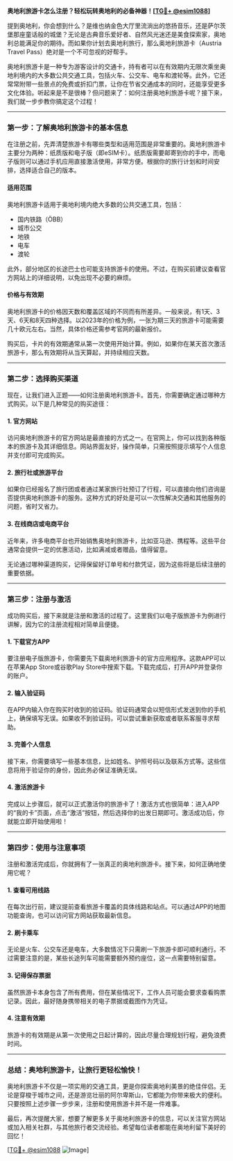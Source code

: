**奥地利旅游卡怎么注册？轻松玩转奥地利的必备神器！[[TG💪+ @esim1088](https://t.me/s/esim1088)]**

提到奥地利，你会想到什么？是维也纳金色大厅里流淌出的悠扬音乐，还是萨尔茨堡那座童话般的城堡？无论是古典音乐爱好者、自然风光迷还是美食探索家，奥地利总能满足你的期待。而如果你计划去奥地利旅行，那么奥地利旅游卡（Austria Travel Pass）绝对是一个不可忽视的好帮手。

奥地利旅游卡是一种专为游客设计的交通卡，持有者可以在有效期内无限次乘坐奥地利境内的大多数公共交通工具，包括火车、公交车、电车和渡轮等。此外，它还常常附带一些景点的免费或折扣门票，让你在节省交通成本的同时，还能享受更多文化体验。听起来是不是很棒？但问题来了：如何注册奥地利旅游卡呢？接下来，我们就一步步教你搞定这个过程！

---

### **第一步：了解奥地利旅游卡的基本信息**

在注册之前，先弄清楚旅游卡有哪些类型和适用范围是非常重要的。奥地利旅游卡主要分为两种：纸质版和电子版（即eSIM卡）。纸质版需要邮寄到你的手中，而电子版则可以通过手机应用直接激活使用，非常方便。根据你的旅行计划和时间安排，选择适合自己的版本。

#### **适用范围**
奥地利旅游卡适用于奥地利境内绝大多数的公共交通工具，包括：
- 国内铁路（ÖBB）
- 城市公交
- 地铁
- 电车
- 渡轮

此外，部分地区的长途巴士也可能支持旅游卡的使用。不过，在购买前建议查看官方网站上的详细说明，以免出现不必要的麻烦。

#### **价格与有效期**
奥地利旅游卡的价格因天数和覆盖区域的不同而有所差异。一般来说，有1天、3天、6天和8天四种选择。以2023年的价格为例，一张为期三天的旅游卡可能需要几十欧元左右。当然，具体价格还需参考官网的最新报价。

购买后，卡片的有效期通常从第一次使用开始计算。例如，如果你在某天首次激活旅游卡，那么有效期将从当天算起，并持续相应天数。

---

### **第二步：选择购买渠道**

现在，让我们进入正题——如何注册奥地利旅游卡。首先，你需要确定通过哪种方式购买。以下是几种常见的购买途径：

#### **1. 官方网站**
访问奥地利旅游卡的官方网站是最直接的方式之一。在官网上，你可以找到各种版本的旅游卡及其详细信息。网站界面友好，操作简单，只需按照提示填写个人信息并支付即可完成购买。

#### **2. 旅行社或旅游平台**
如果你已经报名了旅行团或者通过某家旅行社预订了行程，可以直接向他们咨询是否提供奥地利旅游卡的服务。这种方式的好处是可以一次性解决交通和其他服务的问题，省时又省力。

#### **3. 在线商店或电商平台**
近年来，许多电商平台也开始销售奥地利旅游卡，比如亚马逊、携程等。这些平台通常会提供一定的优惠活动，比如满减或者赠品，值得留意。

无论通过哪种渠道购买，记得保留好订单号和付款凭证，因为这些将是后续注册的重要依据。

---

### **第三步：注册与激活**

成功购买后，接下来就是注册和激活的过程了。这里我们以电子版旅游卡为例进行讲解，因为它的注册流程相对简单且便捷。

#### **1. 下载官方APP**
要注册电子版旅游卡，你需要先下载奥地利旅游卡的官方应用程序。这款APP可以在苹果App Store或谷歌Play Store中搜索下载。下载完成后，打开APP并登录你的账户。

#### **2. 输入验证码**
在APP内输入你在购买时收到的验证码。验证码通常会以短信形式发送到你的手机上，确保填写无误。如果收不到验证码，可以尝试重新获取或者联系客服寻求帮助。

#### **3. 完善个人信息**
接下来，你需要填写一些基本信息，比如姓名、护照号码以及联系方式等。这些信息将用于验证你的身份，因此务必保证准确无误。

#### **4. 激活旅游卡**
完成以上步骤后，就可以正式激活你的旅游卡了！激活方式也很简单：进入APP的“我的卡”页面，点击“激活”按钮，然后选择你的出发日期即可。激活成功后，你就能立即开始使用啦！

---

### **第四步：使用与注意事项**

注册和激活完成后，你就拥有了一张真正的奥地利旅游卡。接下来，如何正确地使用它呢？

#### **1. 查看可用线路**
在每次出行前，建议提前查看旅游卡覆盖的具体线路和站点。可以通过APP的地图功能查询，也可以访问官方网站获取最新信息。

#### **2. 刷卡乘车**
无论是火车、公交车还是电车，大多数情况下只需刷一下旅游卡即可顺利通行。不过需要注意的是，某些长途列车可能需要额外预约座位，这一点需要特别留意。

#### **3. 记得保存票据**
虽然旅游卡本身包含了所有费用，但在某些情况下，工作人员可能会要求查看购票记录。因此，最好随身携带相关的电子票据或截图作为凭证。

#### **4. 注意有效期**
旅游卡的有效期是从第一次使用之日起计算的，因此尽量合理规划行程，避免浪费时间。

---

### **总结：奥地利旅游卡，让旅行更轻松愉快！**

奥地利旅游卡不仅是一项实用的交通工具，更是你探索奥地利美景的绝佳伴侣。无论是穿梭于城市之间，还是游览壮丽的阿尔卑斯山，它都能为你带来极大的便利。只要按照上述步骤一步步来，注册和使用旅游卡并不是一件难事。

最后，再次提醒大家，想要了解更多关于奥地利旅游卡的信息，可以关注官方网站或加入相关社群，与其他旅行者交流经验。希望每位读者都能在奥地利留下美好的回忆！

[[TG💪+ @esim1088](https://t.me/s/esim1088) ![Image](https://i.postimg.cc/4NQfJmqS/Snipaste-2025-05-13-00-14-12.png)]